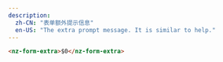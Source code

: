 ```yaml
---
description:
  zh-CN: "表单额外提示信息"
  en-US: "The extra prompt message. It is similar to help."
---
```


```html
<nz-form-extra>$0</nz-form-extra>
```
